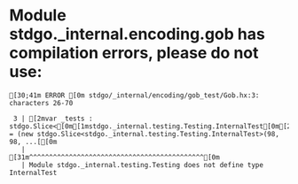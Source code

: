# Module stdgo._internal.encoding.gob has compilation errors, please do not use:
```
[30;41m ERROR [0m stdgo/_internal/encoding/gob_test/Gob.hx:3: characters 26-70

 3 | [2mvar _tests : stdgo.Slice<[0m[1mstdgo._internal.testing.Testing.InternalTest[0m[2m> = (new stdgo.Slice<stdgo._internal.testing.Testing.InternalTest>(98, 98, ...[[0m
   |                          [31m^^^^^^^^^^^^^^^^^^^^^^^^^^^^^^^^^^^^^^^^^^^^[0m
   | Module stdgo._internal.testing.Testing does not define type InternalTest


```

